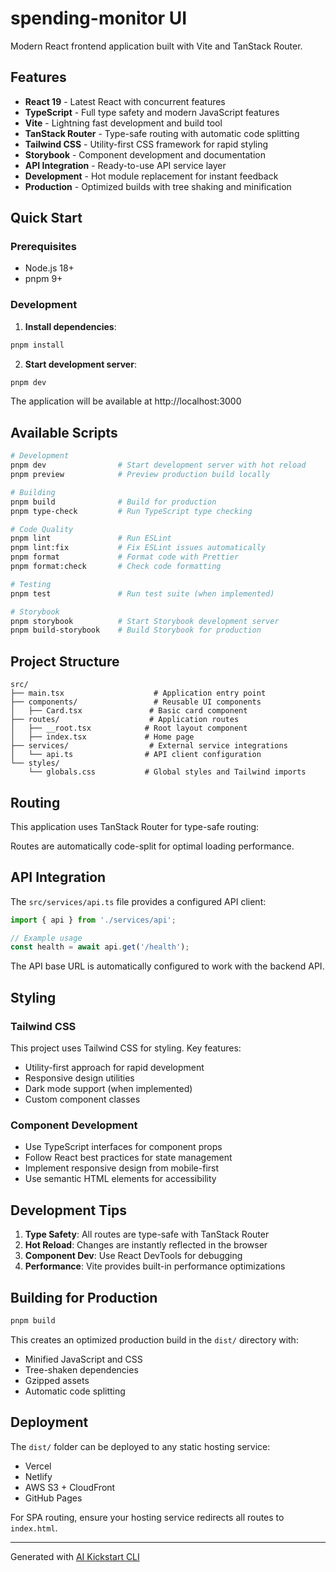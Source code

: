 # spending-monitor UI

Modern React frontend application built with Vite and TanStack Router.

## Features

- **React 19** - Latest React with concurrent features
- **TypeScript** - Full type safety and modern JavaScript features
- **Vite** - Lightning fast development and build tool
- **TanStack Router** - Type-safe routing with automatic code splitting
- **Tailwind CSS** - Utility-first CSS framework for rapid styling
- **Storybook** - Component development and documentation
- **API Integration** - Ready-to-use API service layer
- **Development** - Hot module replacement for instant feedback
- **Production** - Optimized builds with tree shaking and minification

## Quick Start

### Prerequisites
- Node.js 18+
- pnpm 9+

### Development

1. **Install dependencies**:
```bash
pnpm install
```

2. **Start development server**:
```bash
pnpm dev
```

The application will be available at http://localhost:3000

## Available Scripts

```bash
# Development
pnpm dev                # Start development server with hot reload
pnpm preview            # Preview production build locally

# Building
pnpm build              # Build for production
pnpm type-check         # Run TypeScript type checking

# Code Quality
pnpm lint               # Run ESLint
pnpm lint:fix           # Fix ESLint issues automatically
pnpm format             # Format code with Prettier
pnpm format:check       # Check code formatting

# Testing
pnpm test               # Run test suite (when implemented)

# Storybook
pnpm storybook          # Start Storybook development server
pnpm build-storybook    # Build Storybook for production
```

## Project Structure

```
src/
├── main.tsx                    # Application entry point
├── components/                 # Reusable UI components
│   ├── Card.tsx               # Basic card component
├── routes/                    # Application routes
│   ├── __root.tsx            # Root layout component
│   ├── index.tsx             # Home page
├── services/                  # External service integrations
│   └── api.ts                # API client configuration
└── styles/
    └── globals.css           # Global styles and Tailwind imports
```

## Routing

This application uses TanStack Router for type-safe routing:

Routes are automatically code-split for optimal loading performance.

## API Integration

The `src/services/api.ts` file provides a configured API client:

```typescript
import { api } from './services/api';

// Example usage
const health = await api.get('/health');
```

The API base URL is automatically configured to work with the backend API.

## Styling

### Tailwind CSS
This project uses Tailwind CSS for styling. Key features:
- Utility-first approach for rapid development
- Responsive design utilities
- Dark mode support (when implemented)
- Custom component classes

### Component Development
- Use TypeScript interfaces for component props
- Follow React best practices for state management
- Implement responsive design from mobile-first
- Use semantic HTML elements for accessibility

## Development Tips

1. **Type Safety**: All routes are type-safe with TanStack Router
2. **Hot Reload**: Changes are instantly reflected in the browser
3. **Component Dev**: Use React DevTools for debugging
4. **Performance**: Vite provides built-in performance optimizations

## Building for Production

```bash
pnpm build
```

This creates an optimized production build in the `dist/` directory with:
- Minified JavaScript and CSS
- Tree-shaken dependencies
- Gzipped assets
- Automatic code splitting

## Deployment

The `dist/` folder can be deployed to any static hosting service:
- Vercel
- Netlify 
- AWS S3 + CloudFront
- GitHub Pages

For SPA routing, ensure your hosting service redirects all routes to `index.html`.

---

Generated with [AI Kickstart CLI](https://github.com/your-org/ai-kickstart)
